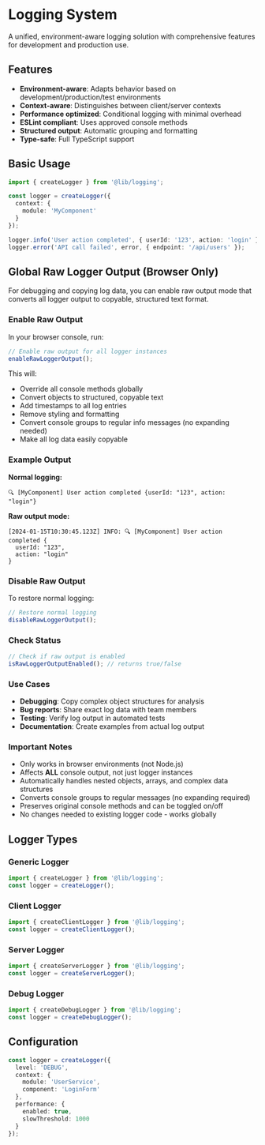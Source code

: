 # Logging System

A unified, environment-aware logging solution with comprehensive features for development and production use.

## Features

- **Environment-aware**: Adapts behavior based on development/production/test environments
- **Context-aware**: Distinguishes between client/server contexts
- **Performance optimized**: Conditional logging with minimal overhead
- **ESLint compliant**: Uses approved console methods
- **Structured output**: Automatic grouping and formatting
- **Type-safe**: Full TypeScript support

## Basic Usage

```typescript
import { createLogger } from '@lib/logging';

const logger = createLogger({
  context: {
    module: 'MyComponent'
  }
});

logger.info('User action completed', { userId: '123', action: 'login' });
logger.error('API call failed', error, { endpoint: '/api/users' });
```

## Global Raw Logger Output (Browser Only)

For debugging and copying log data, you can enable raw output mode that converts all logger output to copyable, structured text format.

### Enable Raw Output

In your browser console, run:

```javascript
// Enable raw output for all logger instances
enableRawLoggerOutput();
```

This will:

- Override all console methods globally
- Convert objects to structured, copyable text
- Add timestamps to all log entries
- Remove styling and formatting
- Convert console groups to regular info messages (no expanding needed)
- Make all log data easily copyable

### Example Output

**Normal logging:**

```
🔍 [MyComponent] User action completed {userId: "123", action: "login"}
```

**Raw output mode:**

```
[2024-01-15T10:30:45.123Z] INFO: 🔍 [MyComponent] User action completed {
  userId: "123",
  action: "login"
}
```

### Disable Raw Output

To restore normal logging:

```javascript
// Restore normal logging
disableRawLoggerOutput();
```

### Check Status

```javascript
// Check if raw output is enabled
isRawLoggerOutputEnabled(); // returns true/false
```

### Use Cases

- **Debugging**: Copy complex object structures for analysis
- **Bug reports**: Share exact log data with team members
- **Testing**: Verify log output in automated tests
- **Documentation**: Create examples from actual log output

### Important Notes

- Only works in browser environments (not Node.js)
- Affects **ALL** console output, not just logger instances
- Automatically handles nested objects, arrays, and complex data structures
- Converts console groups to regular messages (no expanding required)
- Preserves original console methods and can be toggled on/off
- No changes needed to existing logger code - works globally

## Logger Types

### Generic Logger

```typescript
import { createLogger } from '@lib/logging';
const logger = createLogger();
```

### Client Logger

```typescript
import { createClientLogger } from '@lib/logging';
const logger = createClientLogger();
```

### Server Logger

```typescript
import { createServerLogger } from '@lib/logging';
const logger = createServerLogger();
```

### Debug Logger

```typescript
import { createDebugLogger } from '@lib/logging';
const logger = createDebugLogger();
```

## Configuration

```typescript
const logger = createLogger({
  level: 'DEBUG',
  context: {
    module: 'UserService',
    component: 'LoginForm'
  },
  performance: {
    enabled: true,
    slowThreshold: 1000
  }
});
```
